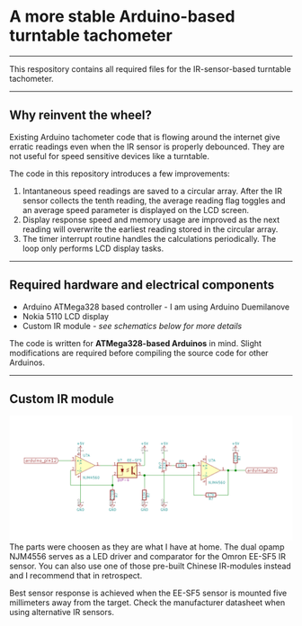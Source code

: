 # A more stable Arduino-based turntable tachometer
---

This respository contains all required files for the IR-sensor-based turntable 
tachometer.


---
## Why reinvent the wheel?
Existing Arduino tachometer code that is flowing around the internet give 
erratic readings even when the IR sensor is properly debounced.  They are not 
useful for speed sensitive devices like a turntable.

The code in this repository introduces a few improvements:
1. Intantaneous speed readings are saved to a circular array.
After the IR sensor collects the tenth reading, the average reading flag toggles
and an average speed parameter is displayed on the LCD screen.
2. Display response speed and memory usage are improved as the next reading will
overwrite the earliest reading stored in the circular array.
3. The timer interrupt routine handles the calculations periodically.  The loop
only performs LCD display tasks.



---
## Required hardware and electrical components
* Arduino ATMega328 based controller - I am using Arduino Duemilanove
* Nokia 5110 LCD display
* Custom IR module - *see schematics below for more details*

The code is written for **ATMega328-based Arduinos** in mind.  Slight
modifications are required before compiling the source code for other Arduinos.

---
## Custom IR module
![Schematic](https://github.com/cathug/turntable-tachometer/blob/master/ir-schematic.png)
The parts were choosen as they are what I have at home.  The dual opamp NJM4556 
serves as a LED driver and comparator for the Omron EE-SF5 IR sensor.  You can
also use one of those pre-built Chinese IR-modules instead and I recommend that
in retrospect.

Best sensor response is achieved when the EE-SF5 sensor is mounted five 
millimeters away from the target.  Check the manufacturer datasheet when using
alternative IR sensors.
